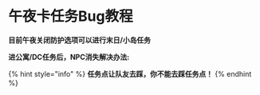 # 午夜卡任务Bug教程



**目前午夜关闭防护选项可以进行末日/小岛任务**

**进公寓/DC任务后，NPC消失解决办法:**

{% hint style="info" %}
**任务点让队友去踩，你不能去踩任务点！**
{% endhint %}
